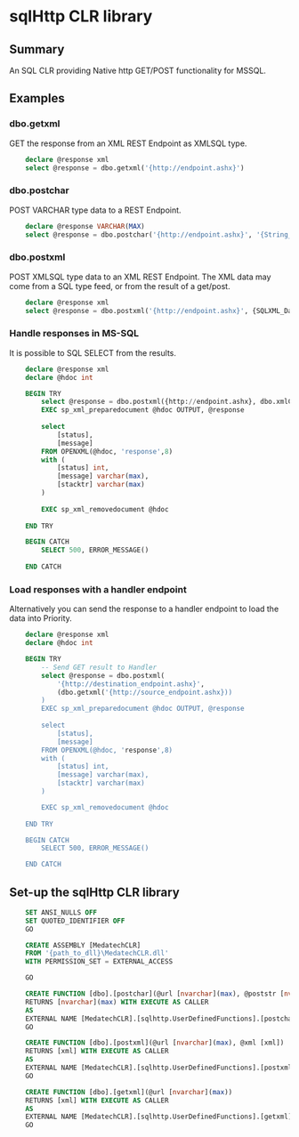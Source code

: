 <h1>sqlHttp CLR library</h1>

<h2>Summary</h2>
An SQL CLR providing Native http GET/POST functionality for MSSQL.

<h2>Examples</h2>
<h3>dbo.getxml</h3>
GET the response from an XML REST Endpoint as XMLSQL type.

```sql
	declare @response xml
	select @response = dbo.getxml('{http://endpoint.ashx}')
```
<h3>dbo.postchar</h3>
POST VARCHAR type data to a REST Endpoint.

```sql
	declare @response VARCHAR(MAX)
	select @response = dbo.postchar('{http://endpoint.ashx}', '{String_Data}')	
```

<h3>dbo.postxml</h3>
POST XMLSQL type data to an XML REST Endpoint.
The XML data may come from a SQL type feed, or from the result of a get/post.

```sql
	declare @response xml
	select @response = dbo.postxml('{http://endpoint.ashx}', {SQLXML_Data})	
```

<h3>Handle responses in MS-SQL</h3>
It is possible to SQL SELECT from the results.

```sql
	declare @response xml
	declare @hdoc int

	BEGIN TRY
		select @response = dbo.postxml({http://endpoint.ashx}, dbo.xmlCustomers('GenRep'))	
		EXEC sp_xml_preparedocument @hdoc OUTPUT, @response
	
		select	
			[status],
			[message]
		FROM OPENXML(@hdoc, 'response',8)
		with (
			[status] int,
			[message] varchar(max),
			[stacktr] varchar(max)
		)
	
		EXEC sp_xml_removedocument @hdoc
	
	END TRY

	BEGIN CATCH
		SELECT 500, ERROR_MESSAGE()
	
	END CATCH
```

<h3>Load responses with a handler endpoint</h3>
Alternatively you can send the response to a handler endpoint to load the data into Priority.

```sql
	declare @response xml
	declare @hdoc int

	BEGIN TRY
		-- Send GET result to Handler
		select @response = dbo.postxml(
			'{http://destination_endpoint.ashx}', 
			(dbo.getxml('{http://source_endpoint.ashx}))
		)
		EXEC sp_xml_preparedocument @hdoc OUTPUT, @response
	
		select	
			[status],
			[message]
		FROM OPENXML(@hdoc, 'response',8)
		with (
			[status] int,
			[message] varchar(max),
			[stacktr] varchar(max)
		)

		EXEC sp_xml_removedocument @hdoc
	
	END TRY

	BEGIN CATCH
		SELECT 500, ERROR_MESSAGE()

	END CATCH
```

<h2>Set-up the sqlHttp CLR library</h2>

```sql
	SET ANSI_NULLS OFF
	SET QUOTED_IDENTIFIER OFF
	GO

	CREATE ASSEMBLY [MedatechCLR]
	FROM '{path_to_dll}\MedatechCLR.dll'
	WITH PERMISSION_SET = EXTERNAL_ACCESS

	GO

	CREATE FUNCTION [dbo].[postchar](@url [nvarchar](max), @poststr [nvarchar](max))
	RETURNS [nvarchar](max) WITH EXECUTE AS CALLER
	AS 
	EXTERNAL NAME [MedatechCLR].[sqlhttp.UserDefinedFunctions].[postchar]
	GO

	CREATE FUNCTION [dbo].[postxml](@url [nvarchar](max), @xml [xml])
	RETURNS [xml] WITH EXECUTE AS CALLER
	AS 
	EXTERNAL NAME [MedatechCLR].[sqlhttp.UserDefinedFunctions].[postxml]
	GO

	CREATE FUNCTION [dbo].[getxml](@url [nvarchar](max))
	RETURNS [xml] WITH EXECUTE AS CALLER
	AS 
	EXTERNAL NAME [MedatechCLR].[sqlhttp.UserDefinedFunctions].[getxml]
	GO
```
